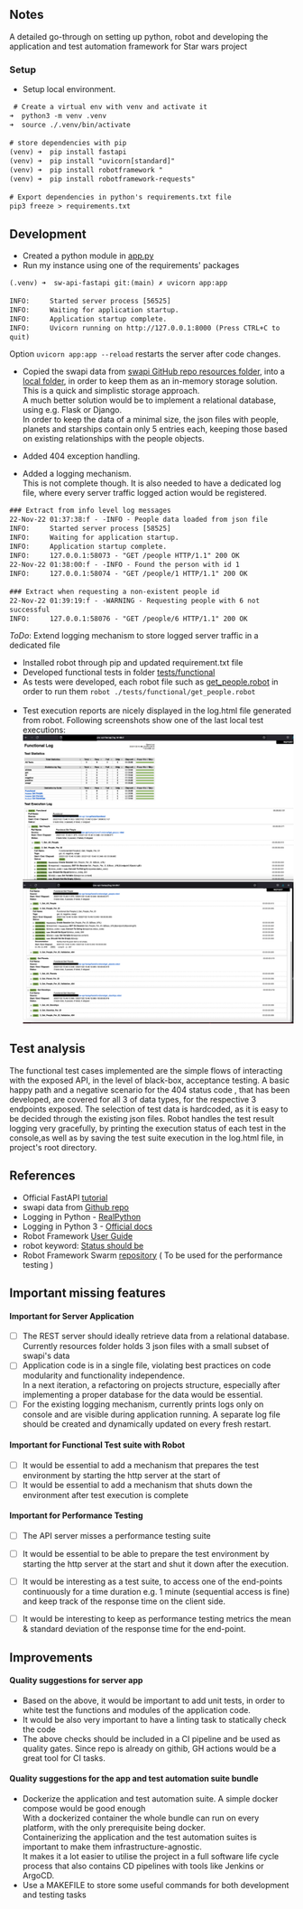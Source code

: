 ## Notes
A detailed go-through on setting up python, robot and developing the application and test automation framework for Star wars project

### Setup

- Setup local environment. 
```
 # Create a virtual env with venv and activate it   
➜  python3 -m venv .venv     
➜  source ./.venv/bin/activate 

# store dependencies with pip
(venv) ➜  pip install fastapi
(venv) ➜  pip install "uvicorn[standard]"
(venv) ➜  pip install robotframework "
(venv) ➜  pip install robotframework-requests"

# Export dependencies in python's requirements.txt file
pip3 freeze > requirements.txt
```

## Development
- Created a python module in [app.py](../app.py) 
- Run my instance using one of the requirements' packages
``` 
(.venv) ➜  sw-api-fastapi git:(main) ✗ uvicorn app:app 

INFO:     Started server process [56525]
INFO:     Waiting for application startup.
INFO:     Application startup complete.
INFO:     Uvicorn running on http://127.0.0.1:8000 (Press CTRL+C to quit)
```
Option `uvicorn app:app --reload` restarts the server after code changes.

- Copied the swapi data from [swapi GitHub repo resources folder](https://github.com/phalt/swapi/tree/master/resources/fixtures), 
into a [local folder](../resources), in order to keep them as an in-memory storage solution.
This is a quick and simplistic storage approach. 
<br>A much better solution would be to implement a relational database, using e.g. Flask or Django.
<br>In order to keep the data of a minimal size, the json files with people, planets and starships contain only 5 entries each, keeping those based on existing relationships with the people objects.

- Added 404 exception handling.
- Added a logging mechanism. 
<br> This is not complete though. It is also needed to have a dedicated log file, where every server traffic logged action would be registered.

```
### Extract from info level log messages
22-Nov-22 01:37:38:f - -INFO - People data loaded from json file
INFO:     Started server process [58525]
INFO:     Waiting for application startup.
INFO:     Application startup complete.
INFO:     127.0.0.1:58073 - "GET /people HTTP/1.1" 200 OK
22-Nov-22 01:38:00:f - -INFO - Found the person with id 1
INFO:     127.0.0.1:58074 - "GET /people/1 HTTP/1.1" 200 OK

### Extract when requesting a non-existent people id
22-Nov-22 01:39:19:f - -WARNING - Requesting people with 6 not successful
INFO:     127.0.0.1:58076 - "GET /people/6 HTTP/1.1" 200 OK
```
<i>ToDo</i>: Extend logging mechanism to store logged server traffic in a dedicated file

- Installed robot through pip and updated requirement.txt file
- Developed functional tests in folder [tests/functional](../tests/functional)
- As tests were developed, each robot file such as [get_people.robot](../tests/functional/get_people.robot)  in order to run them `robot ./tests/functional/get_people.robot`
<br><br>
- Test execution reports are nicely displayed in the log.html file generated from robot. Following screenshots show one of the last local test executions:
![Robot Report 1](./images/robot-report-html-1.png)
![Robot Report 2](./images/robot-report-html-2.png)

## Test analysis
The functional test cases implemented are the simple flows of interacting with the exposed API, in the level of black-box, acceptance testing.
A basic happy path and a negative scenario for the 404 status code , that has been developed, are covered for all 3 of data types, for the respective 3 endpoints exposed.
The selection of test data is hardcoded, as it is easy to be decided through the existing json files.
Robot handles the test result logging very gracefully, by printing the execution status of each test in the console,as well as by saving the test suite execution in the log.html file, in project's root directory.

## References
- Official FastAPI [tutorial](https://github.com/phalt/swapi/tree/master/resources/fixtures)
- swapi data from [Github repo](https://github.com/phalt/swapi/tree/master/resources/fixtures)
- Logging in Python - [RealPython](https://realpython.com/python-logging/)
- Logging in Python 3 - [Official docs](https://docs.python.org/3/howto/logging.html)
- Robot Framework [User Guide](https://robotframework.org/robotframework/latest/RobotFrameworkUserGuide.html)
- robot keyword: [Status should be](https://robotframework-requests.netlify.app/doc/requestslibrary#Status%20Should%20Be)
- Robot Framework Swarm [repository](https://github.com/damies13/rfswarm) ( To be used for the performance testing )

## Important missing features

#### Important for Server Application
- [ ] The REST server should ideally retrieve data from a relational database. 
<br>Currently resources folder holds 3 json files with a small subset of swapi's data
- [ ] Application code is in a single file, violating best practices on code modularity and functionality independence.
<br> In a next iteration, a refactoring on projects structure, especially after implementing a proper database for the data would be essential.
-[ ] For the existing logging mechanism, currently prints logs only on console and are visible during application running. A separate log file should be created and dynamically updated on every fresh restart.

#### Important for Functional Test suite with Robot
- [ ] It would be essential to add a mechanism that prepares the test environment by starting the http server at the start of
- [ ] It would be essential to add a mechanism that shuts down the environment after test execution is complete

#### Important for Performance Testing
- [ ] The API server misses a performance testing suite
- [ ] It would be essential to be able to prepare the test environment by starting the http server at the start and shut it down after the execution. 
- [ ] It would be interesting as a test suite, to access one of the end-points continuously for a time duration e.g. 1 minute (sequential access is fine) and keep track of the response time on the client side.
- [ ] It would be interesting to keep as performance testing metrics the mean & standard deviation of the response time for the end-point.


## Improvements
#### Quality suggestions for server app
- Based on the above, it would be important to add unit tests, in order to white test the functions and modules of the application code.
- It would be also very important to have a linting task to statically check the code
- The above checks should be included in a CI pipeline and be used as quality gates. Since repo is already on githib, GH actions would be a great tool for CI tasks.

#### Quality suggestions for the app and test automation suite bundle
- Dockerize the application and test automation suite. A simple docker compose would be good enough
<br> With a dockerized container the whole bundle can run on every platform, with the only prerequisite being docker.
<br> Containerizing the application and the test automation suites is important to make them infrastructure-agnostic. 
<br> It makes it a lot easier to utilise the project in a full software life cycle process that also contains CD pipelines with tools like Jenkins or ArgoCD.
- Use a MAKEFILE to store some useful commands for both development and testing tasks